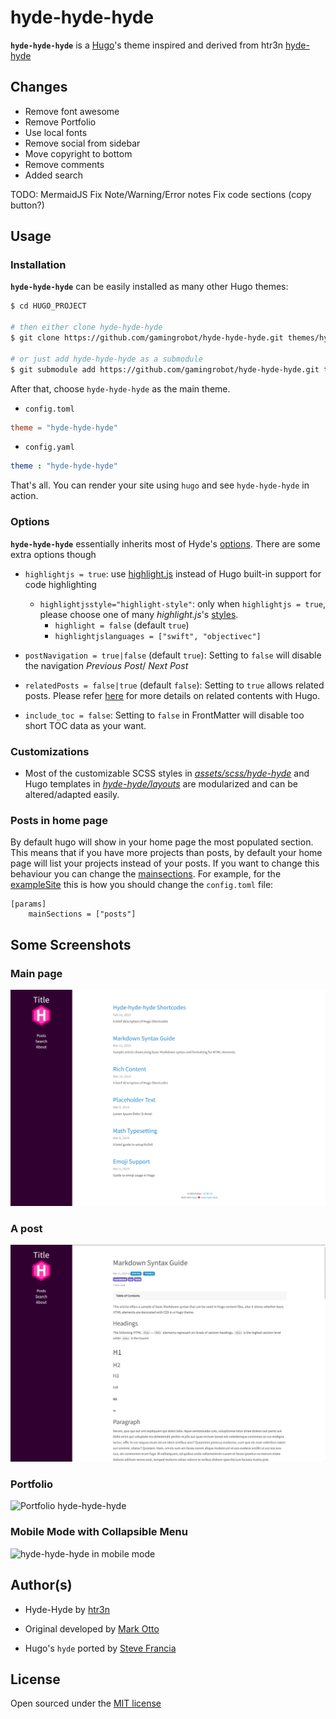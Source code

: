 # hyde-hyde-hyde

__`hyde-hyde-hyde`__ is a [Hugo](https://gohugo.io)'s theme inspired and derived from htr3n [hyde-hyde](https://github.com/htr3n/hyde-hyde)

## Changes

- Remove font awesome
- Remove Portfolio
- Use local fonts
- Remove social from sidebar
- Move copyright to bottom
- Remove comments
- Added search

TODO:
MermaidJS
Fix Note/Warning/Error notes
Fix code sections (copy button?)

## Usage

### Installation

__`hyde-hyde-hyde`__ can be easily installed as many other Hugo themes:

```sh
$ cd HUGO_PROJECT

# then either clone hyde-hyde-hyde
$ git clone https://github.com/gamingrobot/hyde-hyde-hyde.git themes/hyde-hyde-hyde

# or just add hyde-hyde-hyde as a submodule
$ git submodule add https://github.com/gamingrobot/hyde-hyde-hyde.git themes/hyde-hyde-hyde
```

After that, choose `hyde-hyde-hyde` as the main theme.

* `config.toml` 

```toml
theme = "hyde-hyde-hyde"
```

* `config.yaml`

```yaml
theme : "hyde-hyde-hyde"
```

That's all. You can render your site using `hugo` and see `hyde-hyde-hyde` in action.

### Options

__`hyde-hyde-hyde`__ essentially inherits most of Hyde's [options](https://github.com/spf13/hyde#options). There are some extra options though

* `highlightjs = true`: use [highlight.js](https://highlightjs.org) instead of Hugo built-in support for code highlighting

  * `highlightjsstyle="highlight-style"`: only when `highlightjs = true`, please choose one of many _highlight.js_'s [styles](https://highlightjs.org/static/demo).
    * `highlight = false`  (default `true`)
    * `highlightjslanguages = ["swift", "objectivec"]` 

* `postNavigation = true|false` (default `true`): Setting to `false` will disable the navigation _Previous Post_/ _Next Post_

* `relatedPosts = false|true` (default `false`): Setting to `true` allows related posts. Please refer [here](https://gohugo.io/content-management/related) for more details on related contents with Hugo.

*  `include_toc = false`: Setting to `false` in FrontMatter will disable too short TOC data as your want. 

### Customizations

* Most of the customizable SCSS styles in [_assets/scss/hyde-hyde_](assets/scss/hyde-hyde) and Hugo templates in [_hyde-hyde/layouts_](layouts) are modularized and can be altered/adapted easily.

### Posts in home page
By default hugo will show in your home page the most populated section.
This means that if you have more projects than posts, by default your home page will list your projects instead of your posts.
If you want to change this behaviour you can change the [mainsections](https://gohugo.io/functions/where/#mainsections).
For example, for the [exampleSite](https://github.com/htr3n/hyde-hyde-hyde/tree/master/exampleSite) this is how you should change the `config.toml` file:
```
[params]
    mainSections = ["posts"]
```

## Some Screenshots

### Main page

![hyde-hyde-hyde main screen](images/main.png)

### A post

![A post in hyde-hyde-hyde](images/post.png)

### Portfolio

![Portfolio hyde-hyde-hyde](images/portfolio.png)



### Mobile Mode with Collapsible Menu

<img src='images/mobile.png' alt='hyde-hyde-hyde in mobile mode' width='60%'>

## Author(s)

* Hyde-Hyde by [htr3n](https://github.com/htr3n)

* Original developed by [Mark Otto](https://github.com/mdo)

* Hugo's `hyde` ported by [Steve Francia](https://github.com/spf13)

## License

Open sourced under the [MIT license](LICENSE.md)
